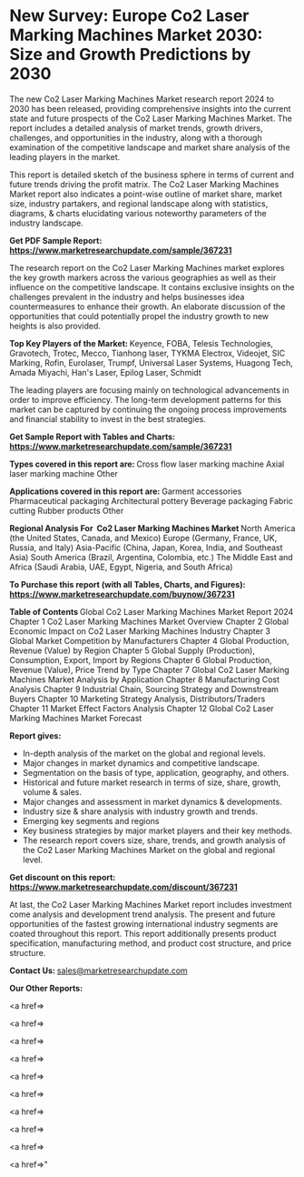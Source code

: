 # New Survey: Europe Co2 Laser Marking Machines Market 2030: Size and Growth Predictions by 2030

The new Co2 Laser Marking Machines Market research report 2024 to 2030 has been released, providing comprehensive insights into the current state and future prospects of the Co2 Laser Marking Machines Market. The report includes a detailed analysis of market trends, growth drivers, challenges, and opportunities in the industry, along with a thorough examination of the competitive landscape and market share analysis of the leading players in the market.

This report is detailed sketch of the business sphere in terms of current and future trends driving the profit matrix. The Co2 Laser Marking Machines Market report also indicates a point-wise outline of market share, market size, industry partakers, and regional landscape along with statistics, diagrams, &amp; charts elucidating various noteworthy parameters of the industry landscape.

<strong><b>Get PDF Sample Report: <a href=https://www.marketresearchupdate.com/sample/367231>https://www.marketresearchupdate.com/sample/367231</a></b></strong>

The research report on the Co2 Laser Marking Machines market explores the key growth markers across the various geographies as well as their influence on the competitive landscape. It contains exclusive insights on the challenges prevalent in the industry and helps businesses idea countermeasures to enhance their growth. An elaborate discussion of the opportunities that could potentially propel the industry growth to new heights is also provided.

<strong><b>Top Key Players of the Market:
</b></strong>Keyence, FOBA, Telesis Technologies, Gravotech, Trotec, Mecco, Tianhong laser, TYKMA Electrox, Videojet, SIC Marking, Rofin, Eurolaser, Trumpf, Universal Laser Systems, Huagong Tech, Amada Miyachi, Han's Laser, Epilog Laser, Schmidt<strong><b>
</b></strong>

The leading players are focusing mainly on technological advancements in order to improve efficiency. The long-term development patterns for this market can be captured by continuing the ongoing process improvements and financial stability to invest in the best strategies.

<strong><b>Get Sample Report with Tables and Charts: <a href=https://www.marketresearchupdate.com/sample/367231>https://www.marketresearchupdate.com/sample/367231</a></b></strong>

<strong><b>Types covered in this report are:
</b></strong>Cross flow laser marking machine
Axial laser marking machine
Other<strong><b>
</b></strong>

<strong><b>Applications covered in this report are:
</b></strong>Garment accessories
Pharmaceutical packaging
Architectural pottery
Beverage packaging
Fabric cutting
Rubber products
Other<strong><b>
</b></strong>

<strong><b>Regional Analysis For  Co2 Laser Marking Machines Market</b></strong><strong><b>
</b></strong>North America (the United States, Canada, and Mexico)
Europe (Germany, France, UK, Russia, and Italy)
Asia-Pacific (China, Japan, Korea, India, and Southeast Asia)
South America (Brazil, Argentina, Colombia, etc.)
The Middle East and Africa (Saudi Arabia, UAE, Egypt, Nigeria, and South Africa)

<strong><b>To Purchase this report (with all Tables, Charts, and Figures): <a href=https://www.marketresearchupdate.com/buynow/367231>https://www.marketresearchupdate.com/buynow/367231</a></b></strong>

<strong><b>Table of Contents</b></strong><strong><b>
</b></strong>Global Co2 Laser Marking Machines Market Report 2024
Chapter 1 Co2 Laser Marking Machines Market Overview
Chapter 2 Global Economic Impact on Co2 Laser Marking Machines Industry
Chapter 3 Global Market Competition by Manufacturers
Chapter 4 Global Production, Revenue (Value) by Region
Chapter 5 Global Supply (Production), Consumption, Export, Import by Regions
Chapter 6 Global Production, Revenue (Value), Price Trend by Type
Chapter 7 Global Co2 Laser Marking Machines Market Analysis by Application
Chapter 8 Manufacturing Cost Analysis
Chapter 9 Industrial Chain, Sourcing Strategy and Downstream Buyers
Chapter 10 Marketing Strategy Analysis, Distributors/Traders
Chapter 11 Market Effect Factors Analysis
Chapter 12 Global Co2 Laser Marking Machines Market Forecast

<strong><b>Report gives:</b></strong>

- In-depth analysis of the market on the global and regional levels.
- Major changes in market dynamics and competitive landscape.
- Segmentation on the basis of type, application, geography, and others.
- Historical and future market research in terms of size, share, growth, volume &amp; sales.
- Major changes and assessment in market dynamics &amp; developments.
- Industry size &amp; share analysis with industry growth and trends.
- Emerging key segments and regions
- Key business strategies by major market players and their key methods.
- The research report covers size, share, trends, and growth analysis of the Co2 Laser Marking Machines Market on the global and regional level.

<strong><b>Get discount on this report: <a href=https://www.marketresearchupdate.com/discount/367231>https://www.marketresearchupdate.com/discount/367231</a></b></strong>

At last, the Co2 Laser Marking Machines Market report includes investment come analysis and development trend analysis. The present and future opportunities of the fastest growing international industry segments are coated throughout this report. This report additionally presents product specification, manufacturing method, and product cost structure, and price structure.

<strong><b>Contact Us:
</b></strong>sales@marketresearchupdate.com

<strong>Our Other Reports:</strong>

<a href=></a>

<a href=></a>

<a href=></a>

<a href=></a>

<a href=></a>

<a href=></a>

<a href=></a>

<a href=></a>

<a href=></a>

<a href=></a>"
